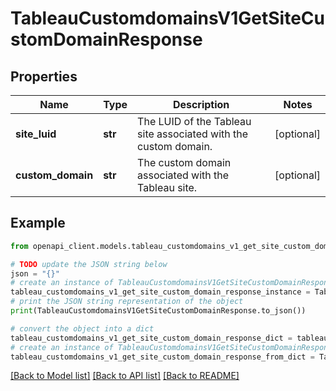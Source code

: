 # TableauCustomdomainsV1GetSiteCustomDomainResponse


## Properties

Name | Type | Description | Notes
------------ | ------------- | ------------- | -------------
**site_luid** | **str** | The LUID of the Tableau site associated with the custom  domain. | [optional] 
**custom_domain** | **str** | The custom domain associated with the Tableau site. | [optional] 

## Example

```python
from openapi_client.models.tableau_customdomains_v1_get_site_custom_domain_response import TableauCustomdomainsV1GetSiteCustomDomainResponse

# TODO update the JSON string below
json = "{}"
# create an instance of TableauCustomdomainsV1GetSiteCustomDomainResponse from a JSON string
tableau_customdomains_v1_get_site_custom_domain_response_instance = TableauCustomdomainsV1GetSiteCustomDomainResponse.from_json(json)
# print the JSON string representation of the object
print(TableauCustomdomainsV1GetSiteCustomDomainResponse.to_json())

# convert the object into a dict
tableau_customdomains_v1_get_site_custom_domain_response_dict = tableau_customdomains_v1_get_site_custom_domain_response_instance.to_dict()
# create an instance of TableauCustomdomainsV1GetSiteCustomDomainResponse from a dict
tableau_customdomains_v1_get_site_custom_domain_response_from_dict = TableauCustomdomainsV1GetSiteCustomDomainResponse.from_dict(tableau_customdomains_v1_get_site_custom_domain_response_dict)
```
[[Back to Model list]](../README.md#documentation-for-models) [[Back to API list]](../README.md#documentation-for-api-endpoints) [[Back to README]](../README.md)


